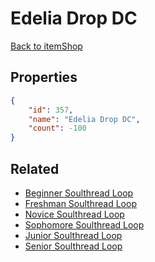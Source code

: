 # Edelia Drop DC

<no description available>

[Back to itemShop](../item-shops.md)

## Properties

```json
{
    "id": 357,
    "name": "Edelia Drop DC",
    "count": -100
}
```

## Related

- [Beginner Soulthread Loop](../items/10212-beginner-soulthread-loop.md)
- [Freshman Soulthread Loop](../items/10213-freshman-soulthread-loop.md)
- [Novice Soulthread Loop](../items/10214-novice-soulthread-loop.md)
- [Sophomore Soulthread Loop](../items/10215-sophomore-soulthread-loop.md)
- [Junior Soulthread Loop](../items/10216-junior-soulthread-loop.md)
- [Senior Soulthread Loop](../items/10217-senior-soulthread-loop.md)

